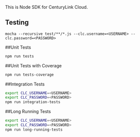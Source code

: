 This is Node SDK for CenturyLink Cloud.

Testing
-------
`mocha --recursive test/**/*.js --clc.username=<USERNAME> --clc.password=<PASSWORD>`

##Unit Tests
```bash
npm run tests
```

##Unit Tests with Coverage
```bash
npm run tests-coverage
```

##Integration Tests
```bash
export CLC_USERNAME=<USERNAME>
export CLC_PASSWORD=<PASSWORD>
npm run integration-tests
```

##Long Running Tests
```bash
export CLC_USERNAME=<USERNAME>
export CLC_PASSWORD=<PASSWORD>
npm run long-running-tests
```
